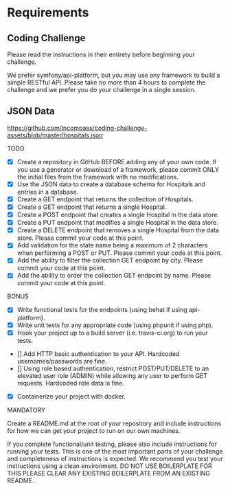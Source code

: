 # Requirements

## Coding Challenge

Please read the instructions in their entirety before beginning your challenge.

We prefer symfony/api-platform, but you may use any framework to build a simple
RESTful API. Please take no more than 4 hours to complete the challenge and we
prefer you do your challenge in a single session.

## JSON Data

https://github.com/incompass/coding-challenge-assets/blob/master/hospitals.json

TODO

- [x] Create a repository in GitHub BEFORE adding any of your own code. If you
      use a generator or download of a framework, please commit ONLY the initial
      files from the framework with no modifications.
- [x] Use the JSON data to create a database schema for Hospitals and entries in
      a database.
- [x] Create a GET endpoint that returns the collection of Hospitals.
- [x] Create a GET endpoint that returns a single Hospital.
- [x] Create a POST endpoint that creates a single Hospital in the data store.
- [x] Create a PUT endpoint that modifies a single Hospital in the data store.
- [x] Create a DELETE endpoint that removes a single Hospital from the data
      store. Please commit your code at this point.
- [x] Add validation for the state name being a maximum of 2 characters when
      performing a POST or PUT. Please commit your code at this point.
- [x] Add the ability to filter the collection GET endpoint by city. Please
      commit your code at this point.
- [x] Add the ability to order the collection GET endpoint by name. Please
      commit your code at this point.

BONUS

- [x] Write functional tests for the endpoints (using behat if using api-platform).
- [x] Write unit tests for any appropriate code (using phpunit if using php).
- [x] Hook your project up to a build server (i.e. travis-ci.org) to run your tests.
- [] Add HTTP basic authentication to your API. Hardcoded usernames/passwords are fine.
- [] Using role based authentication, restrict POST/PUT/DELETE to an elevated
  user role (ADMIN) while allowing any user to perform GET requests. Hardcoded
  role data is fine.
- [x] Containerize your project with docker.

MANDATORY

Create a README.md at the root of your repository and include instructions for
how we can get your project to run on our own machines.

If you complete functional/unit testing, please also include instructions for
running your tests. This is one of the most important parts of your challenge
and completeness of instructions is expected. We recommend you test your
instructions using a clean environment. DO NOT USE BOILERPLATE FOR THIS PLEASE
CLEAR ANY EXISTING BOILERPLATE FROM AN EXISTING README.
